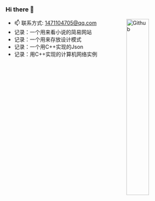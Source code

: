 ### Hi there 👋

<img width="35%" align="right" alt="Github" src="https://user-images.githubusercontent.com/48678280/88862734-4903af80-d201-11ea-968b-9c939d88a37c.gif" />

- 📫 联系方式: 1471104705@qq.com
- 记录：一个用来看小说的简易网站
- 记录：一个用来存放设计模式
- 记录：一个用C++实现的Json
- 记录：用C++实现的计算机网络实例

